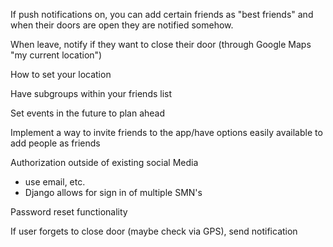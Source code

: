 If push notifications on, you can add certain friends as "best friends" and when their doors are open they are notified somehow.

When leave, notify if they want to close their door (through Google Maps "my current location")

How to set your location

Have subgroups within your friends list

Set events in the future to plan ahead

Implement a way to invite friends to the app/have options easily available to add people as friends

Authorization outside of existing social Media
- use email, etc.
- Django allows for sign in of multiple SMN's

Password reset functionality

If user forgets to close door (maybe check via GPS), send notification
